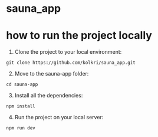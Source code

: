 # sauna_app

# how to run the project locally

1. Clone the project to your local environment:

```
git clone https://github.com/kolkri/sauna_app.git
```

2. Move to the sauna-app folder: 

```
cd sauna-app
```

3. Install all the dependencies:

```
npm install
```

4. Run the project on your local server:

```
npm run dev
```